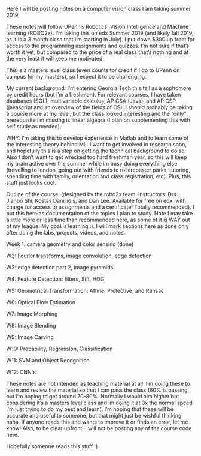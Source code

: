 Here I will be posting notes on a computer vision class I am taking summer 2019.

These notes will follow UPenn’s Robotics: Vision Intelligence and Machine learning (ROBO2x). I’m taking this on edx Summer 2019 (and likely fall 2019, as it is a 3 month class that i’m starting in July). I put down $300 up front for access to the programming assignments and quizzes. I’m not sure if that’s worth it yet, but compared to the price of a real class that’s nothing and at the very least it will keep me motivated!

This is a masters level class (even counts for credit if I go to UPenn on campus for my masters), so I expect it to be challenging.

My current background: I’m entering Georgia Tech this fall as a sophomore by credit hours (but i’m a freshman). For relevant courses, I have taken databases (SQL), multivariable calculus, AP CSA (Java), and AP CSP (javascript and an overview of the fields of CS). I should probably be taking a course more at my level, but the class looked interesting and the “only” prerequisite i’m missing is linear algebra (I plan on supplementing this with self study as needed).

WHY: I’m taking this to develop experience in Matlab and to learn some of the interesting theory behind ML. I want to get involved in research soon, and hopefully this is a step on getting the technical background to do so. Also I don’t want to get wrecked too hard freshman year, so this will keep my brain active over the summer while im busy doing everything else (travelling to london, going out with friends to rollercoaster parks, tutoring, spending time with family, orientation and class registration, etc). Plus, this stuff just looks cool.

Outline of the course: (designed by the robo2x team. Instructors: Drs. Jianbo Shi, Kostas Danillidis, and Dan Lee. Available for free on edx, with charge for access to assignments and a certificate! Totally recommended). I put this here as documentation of the topics I plan to study. Note I may take a little more or less time than recommended here, as some of it is WAY out of my league. My goal is learning :). I will mark sections here as done only after doing the labs, projects, videos, and notes.

Week 1: camera geometry and color sensing (done)

W2: Fourier transforms, image convolution, edge detection

W3: edge detection part 2, image pyramids

W4: Feature Detection: filters, Sift, HOG

W5: Geometrical Transformation: Affine, Protective, and Ransac

W6: Optical Flow Estimation

W7: Image Morphing

W8: Image Blending

W9: Image Carving

W10: Probability, Regression, Classification

W11: SVM and Object Recognition

W12: CNN's

These notes are not intended as teaching material at all. I’m doing these to learn and review the material so that I can pass the class (60% is passing, but i’m hoping to get around 70-80%. Normally I would aim higher but considering it’s a masters level class and im doing it at 3x the normal speed i'm just trying to do my best and learn). I’m hoping that these will be accurate and useful to someone, but that might just be wishful thinking haha. If anyone reads this and wants to improve it or finds an error, let me know! Also, to be clear upfront, I will not be posting any of the course code here.

Hopefully someone reads this stuff :)